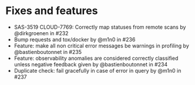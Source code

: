 # Fixes and features

* SAS-3519 CLOUD-7769: Correctly map statuses from remote scans by @dirkgroenen in #232
* Bump requests and tox/docker by @m1n0 in #236
* Feature: make all non critical error messages be warnings in profiling by @bastienboutonnet in #235
* Feature: observability anomalies are considered correctly classified unless negative feedback given by @bastienboutonnet in #234
* Duplicate check: fail gracefully in case of error in query by @m1n0 in #237
